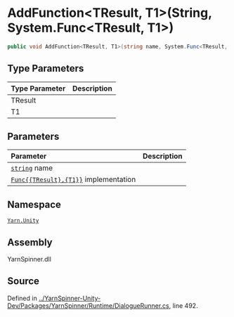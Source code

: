 # AddFunction&lt;TResult, T1&gt;\(String, System.Func&lt;TResult, T1&gt;\)

```csharp
public void AddFunction<TResult, T1>(string name, System.Func<TResult, T1> implementation)
```

## Type Parameters

| Type Parameter | Description |
| :--- | :--- |
| TResult |  |
| T1 |  |

## Parameters

| Parameter | Description |
| :--- | :--- |
| [`string`](https://docs.microsoft.com/dotnet/api/System.String) name |  |
| [`Func{{TResult},{T1}}`](https://docs.microsoft.com/dotnet/api/System.Func{{TResult},{T1}}) implementation |  |

## Namespace

[`Yarn.Unity`](../)

## Assembly

YarnSpinner.dll

## Source

Defined in [../YarnSpinner-Unity-Dev/Packages/YarnSpinner/Runtime/DialogueRunner.cs](https://github.com/YarnSpinnerTool/YarnSpinner-Unity//blob/develop/Runtime/DialogueRunner.cs#L492), line 492.

